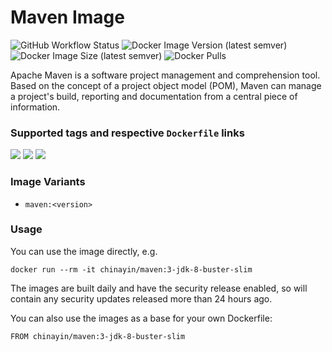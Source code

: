 Maven Image
=================

![GitHub Workflow Status](https://img.shields.io/github/workflow/status/chinayin-docker/maven/Docker%20Image%20CI)
![Docker Image Version (latest semver)](https://img.shields.io/docker/v/chinayin/maven?sort=semver)
![Docker Image Size (latest semver)](https://img.shields.io/docker/image-size/chinayin/maven?sort=semver)
![Docker Pulls](https://img.shields.io/docker/pulls/chinayin/maven)

Apache Maven is a software project management and comprehension tool. Based on the concept of a project object model (POM), Maven can manage a project's build, reporting and documentation from a central piece of information.

### Supported tags and respective `Dockerfile` links

![](https://img.shields.io/docker/v/chinayin/maven/3.8-jdk-8-buster-slim)
![](https://img.shields.io/docker/v/chinayin/maven/3.8-jdk-11-buster-slim)
![](https://img.shields.io/docker/v/chinayin/maven/3.8-jdk-16-buster-slim)

### Image Variants

- `maven:<version>`

### Usage

You can use the image directly, e.g.

```
docker run --rm -it chinayin/maven:3-jdk-8-buster-slim
```

The images are built daily and have the security release enabled, so will contain any security updates released more
than 24 hours ago.

You can also use the images as a base for your own Dockerfile:

```
FROM chinayin/maven:3-jdk-8-buster-slim
```
